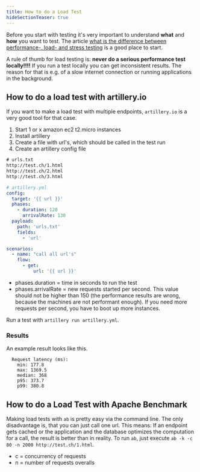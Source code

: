 ```yaml
---
title: How to do a Load Test
hideSectionTeaser: true
---
```


Before you start with testing it's very important to understand **what** and **how** you want to test. The article [what is the difference between performance-, load- and stress testing](http://www.softwaretestinghelp.com/what-is-performance-testing-load-testing-stress-testing/) is a good place to start.

A rule of thumb for load testing is: **never do a serious performance test locally!!!!** If you run a test locally you can get inconsistent results. The reason for that is e.g. of a slow internet connection or running applications in the background.

## How to do a load test with artillery.io

If you want to make a load test with multiple endpoints, `artillery.io` is a very good tool for that case.

1. Start 1 or x amazon ec2 t2.micro instances
2. Install artillery
3. Create a file with url's, which should be called in the test run
4. Create an artillery config file

```txt
# urls.txt
http://test.ch/1.html
http://test.ch/2.html
http://test.ch/3.html
```

```yml
# artillery.yml
config:
  target: '{{ url }}'
  phases:
    - duration: 120
      arrivalRate: 130
  payload:
    path: 'urls.txt'
    fields:
      - 'url'

scenarios:
  - name: "call all url's"
    flow:
      - get:
          url: '{{ url }}'
```

- phases.duration = time in seconds to run the test
- phases.arrivalRate = new requests started per second. This value should not be higher than 150 (the performance results are wrong, because the machines are not performant enough). If you need more requests per second, you have to boot up more instances.

Run a test with `artillery run artillery.yml`.

### Results

An example result looks like this.

```
  Request latency (ms):
    min: 177.8
    max: 1369.5
    median: 368
    p95: 373.7
    p99: 380.8
```

## How to do a Load Test with Apache Benchmark

Making load tests with `ab` is pretty easy via the command line. The only disadvantage is, that you can just call one url. This means: If an endpoint gets cached or the application and the database optimizes the computation for a call, the result is better than in reality.
To run `ab`, just execute `ab -k -c 80 -n 2000 http://test.ch/1.html`.

- c = concurrency of requests
- n = number of requests overalls
